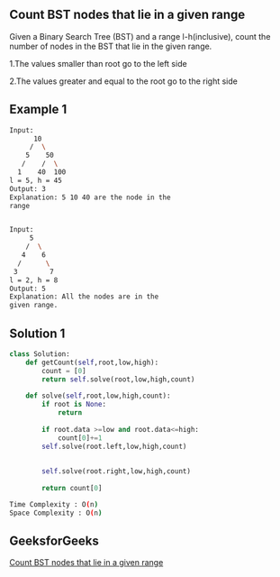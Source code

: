 ## Count BST nodes that lie in a given range
Given a Binary Search Tree (BST) and a range l-h(inclusive), count the number of nodes in the BST that lie in the given range.

1.The values smaller than root go to the left side

2.The values greater and equal to the root go to the right side
## Example 1


```bash
Input:
      10
     /  \
    5    50
   /    /  \
  1    40  100
l = 5, h = 45
Output: 3
Explanation: 5 10 40 are the node in the
range


Input:
     5
    /  \
   4    6
  /      \
 3        7
l = 2, h = 8
Output: 5
Explanation: All the nodes are in the
given range.

```


## Solution 1 

```Python
class Solution:
    def getCount(self,root,low,high):
        count = [0]
        return self.solve(root,low,high,count)
        
    def solve(self,root,low,high,count):
        if root is None:
            return
        
        if root.data >=low and root.data<=high:
            count[0]+=1
        self.solve(root.left,low,high,count)
        
        
        self.solve(root.right,low,high,count)
        
        return count[0]
```
```bash
Time Complexity : O(n)
Space Complexity : O(n)
```

## GeeksforGeeks

[Count BST nodes that lie in a given range](https://practice.geeksforgeeks.org/problems/count-bst-nodes-that-lie-in-a-given-range/1?page=1&difficulty[]=1&company[]=Google&category[]=Tree&sortBy=submissions)
